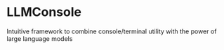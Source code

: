# LLMConsole
Intuitive framework to combine console/terminal utility with the power of large language models
